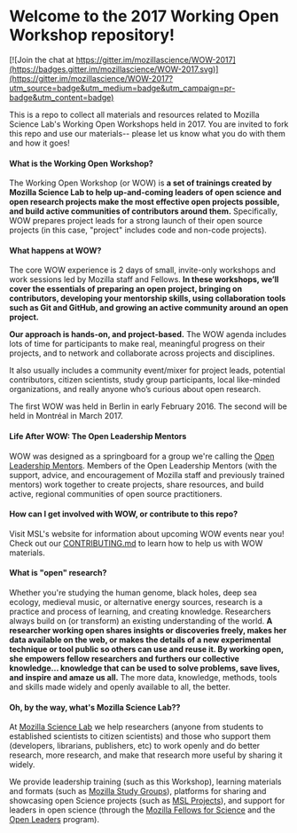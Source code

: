 # Welcome to the 2017 Working Open Workshop repository!

[![Join the chat at https://gitter.im/mozillascience/WOW-2017](https://badges.gitter.im/mozillascience/WOW-2017.svg)](https://gitter.im/mozillascience/WOW-2017?utm_source=badge&utm_medium=badge&utm_campaign=pr-badge&utm_content=badge)

This is a repo to collect all materials and resources related to Mozilla Science Lab's Working Open Workshops held in 2017. You are invited to fork this repo and use our materials-- please let us know what you do with them and how it goes!

#### What is the Working Open Workshop?

The Working Open Workshop (or WOW) is **a set of trainings created by Mozilla Science Lab to help up-and-coming leaders of open science and open research projects make the most effective open projects possible, and build active communities of contributors around them.** Specifically, WOW prepares project leads for a strong launch of their open source projects (in this case, "project" includes code and non-code projects).

#### What happens at WOW?

The core WOW experience is 2 days of small, invite-only workshops and work sessions led by Mozilla staff and Fellows. **In these workshops, we’ll cover the essentials of preparing an open project, bringing on contributors, developing your mentorship skills, using collaboration tools such as Git and GitHub, and growing an active community around an open project.**

**Our approach is hands-on, and project-based.** The WOW agenda includes lots of time for participants to make real, meaningful progress on their projects, and to network and collaborate across projects and disciplines.

It also usually includes a community event/mixer for project leads, potential contributors, citizen scientists, study group participants, local like-minded organizations, and really anyone who’s curious about open research. 

The first WOW was held in Berlin in early February 2016. The second will be held in Montréal in March 2017.

#### Life After WOW: The Open Leadership Mentors

WOW was designed as a springboard for a group we're calling the [Open Leadership Mentors](https://mozilla.github.io/leadership-training). Members of the Open Leadership Mentors (with the support, advice, and encouragement of Mozilla staff and previously trained mentors) work together to create projects, share resources, and build active, regional communities of open source practitioners. 

#### How can I get involved with WOW, or contribute to this repo? 

Visit MSL's website for information about upcoming WOW events near you! Check out our [CONTRIBUTING.md](CONTRIBUTING.md) to learn how to help us with WOW materials. 

#### What is "open" research?

Whether you're studying the human genome, black holes, deep sea ecology, medieval music, or alternative energy sources, research is a practice and process of learning, and creating knowledge. Researchers always build on (or transform) an existing understanding of the world. **A researcher working open shares insights or discoveries freely, makes her data available on the web, or makes the details of a new experimental technique or tool public so others can use and reuse it. By working open, she empowers fellow researchers and furthers our collective knowledge... knowledge that can be used to solve problems, save lives, and inspire and amaze us all.** The more data, knowledge, methods, tools and skills made widely and openly available to all, the better.  

#### Oh, by the way, what's Mozilla Science Lab??

At [Mozilla Science Lab](https://science.mozilla.org/) we help researchers (anyone from students to established scientists to citizen scientists) and those who support them (developers, librarians, publishers, etc) to work openly and do better research, more research, and make that research more useful by sharing it widely.  

We provide leadership training (such as this Workshop), learning materials and formats (such as [Mozilla Study Groups](http://mozillascience.github.io/studyGroupHandbook/)), platforms for sharing and showcasing open Science projects (such as [MSL Projects](https://science.mozilla.org/projects)), and support for leaders in open science (through the [Mozilla Fellows for Science](https://science.mozilla.org/programs/fellowships) and the [Open Leaders](https://mozilla.github.io/leadership-training) program).


